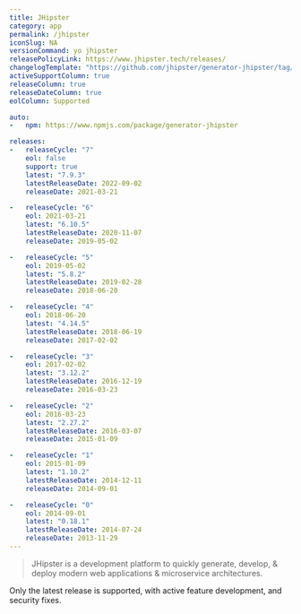 ```yaml
---
title: JHipster
category: app
permalink: /jhipster
iconSlug: NA
versionCommand: yo jhipster
releasePolicyLink: https://www.jhipster.tech/releases/
changelogTemplate: "https://github.com/jhipster/generator-jhipster/tag/__LATEST__"
activeSupportColumn: true
releaseColumn: true
releaseDateColumn: true
eolColumn: Supported

auto:
-   npm: https://www.npmjs.com/package/generator-jhipster

releases:
-   releaseCycle: "7"
    eol: false
    support: true
    latest: "7.9.3"
    latestReleaseDate: 2022-09-02
    releaseDate: 2021-03-21

-   releaseCycle: "6"
    eol: 2021-03-21
    latest: "6.10.5"
    latestReleaseDate: 2020-11-07
    releaseDate: 2019-05-02

-   releaseCycle: "5"
    eol: 2019-05-02
    latest: "5.8.2"
    latestReleaseDate: 2019-02-28
    releaseDate: 2018-06-20

-   releaseCycle: "4"
    eol: 2018-06-20
    latest: "4.14.5"
    latestReleaseDate: 2018-06-19
    releaseDate: 2017-02-02

-   releaseCycle: "3"
    eol: 2017-02-02
    latest: "3.12.2"
    latestReleaseDate: 2016-12-19
    releaseDate: 2016-03-23

-   releaseCycle: "2"
    eol: 2016-03-23
    latest: "2.27.2"
    latestReleaseDate: 2016-03-07
    releaseDate: 2015-01-09

-   releaseCycle: "1"
    eol: 2015-01-09
    latest: "1.10.2"
    latestReleaseDate: 2014-12-11
    releaseDate: 2014-09-01

-   releaseCycle: "0"
    eol: 2014-09-01
    latest: "0.18.1"
    latestReleaseDate: 2014-07-24
    releaseDate: 2013-11-29
---
```


> JHipster is a development platform to quickly generate, develop, & deploy modern
> web applications & microservice architectures.


Only the latest release is supported, with active feature development, and security fixes.
